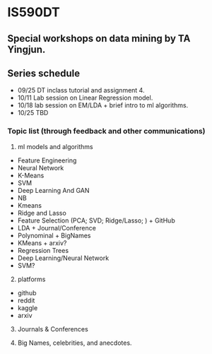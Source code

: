 # IS590DT
## Special workshops on data mining by TA Yingjun.
## Series schedule
 - 09/25 DT inclass tutorial and assignment 4.
 - 10/11 Lab session on Linear Regression model.
 - 10/18 lab session on EM/LDA + brief intro to ml algorithms.
 - 10/25 TBD
 
 
 
  
 

### Topic list (through feedback and other communications)
1. ml models and algorithms
- Feature Engineering
- Neural Network
- K-Means
- SVM
- Deep Learning And GAN
- NB
- Kmeans
- Ridge and Lasso
 - Feature Selection (PCA; SVD; Ridge/Lasso; ) + GitHub
 - LDA + Journal/Conference
 - Polynominal + BigNames
 - KMeans + arxiv?
 - Regression Trees
 - Deep Learning/Neural Network
 - SVM?
 
2. platforms
- github
- reddit
- kaggle
- arxiv

3. Journals & Conferences

4. Big Names, celebrities, and anecdotes.

